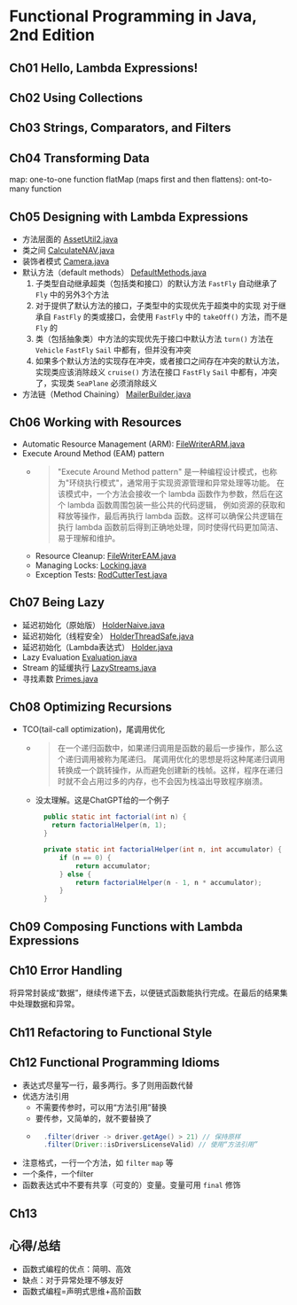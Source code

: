 # Functional Programming in Java, 2nd Edition

## Ch01 Hello, Lambda Expressions!

## Ch02 Using Collections

## Ch03 Strings, Comparators, and Filters

## Ch04 Transforming Data
map: one-to-one function
flatMap (maps first and then flattens): ont-to-many function


## Ch05 Designing with Lambda Expressions
- 方法层面的 [AssetUtil2.java](src/main/java/com/youngzy/book/fpij/ch05/AssetUtil2.java)
- 类之间 [CalculateNAV.java](src/main/java/com/youngzy/book/fpij/ch05/CalculateNAV.java)
- 装饰者模式 [Camera.java](src/main/java/com/youngzy/book/fpij/ch05/Camera.java)
- 默认方法（default methods） [DefaultMethods.java](src/main/java/com/youngzy/book/fpij/ch05/DefaultMethods.java)
  1. 子类型自动继承超类（包括类和接口）的默认方法
  `FastFly` 自动继承了 `Fly` 中的另外3个方法
  2. 对于提供了默认方法的接口，子类型中的实现优先于超类中的实现
  对于继承自 `FastFly` 的类或接口，会使用 `FastFly` 中的 `takeOff()` 方法，而不是 `Fly` 的
  3. 类（包括抽象类）中方法的实现优先于接口中默认方法
     `turn()` 方法在 `Vehicle` `FastFly` `Sail` 中都有，但并没有冲突
  4. 如果多个默认方法的实现存在冲突，或者接口之间存在冲突的默认方法，实现类应该消除歧义
     `cruise()` 方法在接口 `FastFly` `Sail` 中都有，冲突了，实现类 `SeaPlane` 必须消除歧义
- 方法链（Method Chaining） [MailerBuilder.java](src/main/java/com/youngzy/book/fpij/ch05/MailerBuilder.java)

## Ch06 Working with Resources
- Automatic Resource Management (ARM): [FileWriterARM.java](src/main/java/com/youngzy/book/fpij/ch06/FileWriterARM.java)
- Execute Around Method (EAM) pattern
  - > "Execute Around Method pattern" 是一种编程设计模式，也称为"环绕执行模式"，通常用于实现资源管理和异常处理等功能。
    > 在该模式中，一个方法会接收一个 lambda 函数作为参数，然后在这个 lambda 函数周围包装一些公共的代码逻辑，
    > 例如资源的获取和释放等操作，最后再执行 lambda 函数。这样可以确保公共逻辑在执行 lambda 函数前后得到正确地处理，同时使得代码更加简洁、易于理解和维护。
  - Resource Cleanup: [FileWriterEAM.java](src/main/java/com/youngzy/book/fpij/ch06/FileWriterEAM.java)
  - Managing Locks: [Locking.java](src/main/java/com/youngzy/book/fpij/ch06/Locking.java)
  - Exception Tests: [RodCutterTest.java](src/test/java/com/youngzy/book/fpij/ch06/RodCutterTest.java)

## Ch07 Being Lazy
- 延迟初始化（原始版） [HolderNaive.java](src/main/java/com/youngzy/book/fpij/ch07/HolderNaive.java)
- 延迟初始化（线程安全） [HolderThreadSafe.java](src/main/java/com/youngzy/book/fpij/ch07/HolderThreadSafe.java)
- 延迟初始化（Lambda表达式） [Holder.java](src/main/java/com/youngzy/book/fpij/ch07/Holder.java)
- Lazy Evaluation [Evaluation.java](src/main/java/com/youngzy/book/fpij/ch07/Evaluation.java)
- Stream 的延缓执行 [LazyStreams.java](src/main/java/com/youngzy/book/fpij/ch07/LazyStreams.java)
- 寻找素数 [Primes.java](src/main/java/com/youngzy/book/fpij/ch07/Primes.java)

## Ch08 Optimizing Recursions
- TCO(tail-call optimization)，尾调用优化
  - >在一个递归函数中，如果递归调用是函数的最后一步操作，那么这个递归调用被称为尾递归。
    > 尾调用优化的思想是将这种尾递归调用转换成一个跳转操作，从而避免创建新的栈帧。这样，程序在递归时就不会占用过多的内存，也不会因为栈溢出导致程序崩溃。
  - 没太理解。这是ChatGPT给的一个例子
    ```java
      public static int factorial(int n) {
        return factorialHelper(n, 1);
      }

      private static int factorialHelper(int n, int accumulator) {
          if (n == 0) {
              return accumulator;
          } else {
              return factorialHelper(n - 1, n * accumulator);
          }
      }
    ```

## Ch09 Composing Functions with Lambda Expressions

## Ch10 Error Handling
将异常封装成“数据”，继续传递下去，以便链式函数能执行完成。在最后的结果集中处理数据和异常。

## Ch11 Refactoring to Functional Style

## Ch12 Functional Programming Idioms
- 表达式尽量写一行，最多两行。多了则用函数代替
- 优选方法引用
  - 不需要传参时，可以用“方法引用”替换
  - 要传参，又简单的，就不要替换了
  - ```java
      .filter(driver -> driver.getAge() > 21) // 保持原样
      .filter(Driver::isDriversLicenseValid) // 使用“方法引用”
    ```
- 注意格式，一行一个方法，如 `filter` `map` 等
- 一个条件，一个filter
- 函数表达式中不要有共享（可变的）变量。变量可用 `final` 修饰

## Ch13 


## 心得/总结
- 函数式编程的优点：简明、高效
- 缺点：对于异常处理不够友好
- 函数式编程=声明式思维+高阶函数